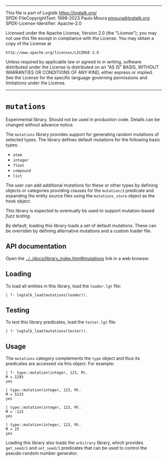 ________________________________________________________________________

This file is part of Logtalk <https://logtalk.org/>  
SPDX-FileCopyrightText: 1998-2023 Paulo Moura <pmoura@logtalk.org>  
SPDX-License-Identifier: Apache-2.0

Licensed under the Apache License, Version 2.0 (the "License");
you may not use this file except in compliance with the License.
You may obtain a copy of the License at

    http://www.apache.org/licenses/LICENSE-2.0

Unless required by applicable law or agreed to in writing, software
distributed under the License is distributed on an "AS IS" BASIS,
WITHOUT WARRANTIES OR CONDITIONS OF ANY KIND, either express or implied.
See the License for the specific language governing permissions and
limitations under the License.
________________________________________________________________________


`mutations`
===========

Experimental library. Should not be used in production code. Details can
be changed without advance notice.

The `mutations` library provides support for generating random mutations
of selected types. The library defines default mutations for the following
basic types:

- `atom`
- `integer`
- `float`
- `compound`
- `list`

The user can add additional mutations for these or other types by defining
objects or categories providing clauses for the `mutation/3` predicate and
expanding the entity source files using the `mutations_store` object as the
hook object.

This library is expected to eventually be used to support mutation-based
_fuzz testing_.

By default, loading this library loads a set of default mutations. These
can be overriden by defining alternative mutations and a custom loader
file.


API documentation
-----------------

Open the [../../docs/library_index.html#mutations](../../docs/library_index.html#mutations)
link in a web browser.


Loading
-------

To load all entities in this library, load the `loader.lgt` file:

	| ?- logtalk_load(mutations(loader)).


Testing
-------

To test this library predicates, load the `tester.lgt` file:

	| ?- logtalk_load(mutations(tester)).


Usage
-----

The `mutations` category complements the `type` object and thus its predicates
are accessed via this object. For example:

	| ?- type::mutation(integer, 123, M).
	M = 1293
	yes

	| type::mutation(integer, 123, M).
	M = 5123
	yes

	| type::mutation(integer, 123, M).
	M = -123
	yes

	| type::mutation(integer, 123, M).
	M = 23
	yes

Loading this library also loads the `arbitrary` library, which provides
`get_seed/1` and `set_seed/1` predicates that can be used to control the
pseudo-random number generator.
